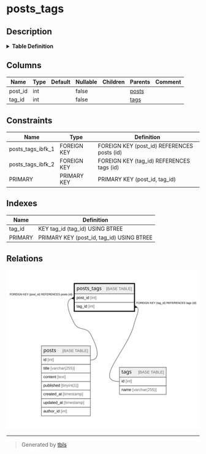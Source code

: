 # posts_tags

## Description

<details>
<summary><strong>Table Definition</strong></summary>

```sql
CREATE TABLE `posts_tags` (
  `post_id` int NOT NULL,
  `tag_id` int NOT NULL,
  PRIMARY KEY (`post_id`,`tag_id`),
  KEY `tag_id` (`tag_id`),
  CONSTRAINT `posts_tags_ibfk_1` FOREIGN KEY (`post_id`) REFERENCES `posts` (`id`),
  CONSTRAINT `posts_tags_ibfk_2` FOREIGN KEY (`tag_id`) REFERENCES `tags` (`id`)
) ENGINE=InnoDB DEFAULT CHARSET=utf8mb4 COLLATE=utf8mb4_0900_ai_ci
```

</details>

## Columns

| Name | Type | Default | Nullable | Children | Parents | Comment |
| ---- | ---- | ------- | -------- | -------- | ------- | ------- |
| post_id | int |  | false |  | [posts](posts.md) |  |
| tag_id | int |  | false |  | [tags](tags.md) |  |

## Constraints

| Name | Type | Definition |
| ---- | ---- | ---------- |
| posts_tags_ibfk_1 | FOREIGN KEY | FOREIGN KEY (post_id) REFERENCES posts (id) |
| posts_tags_ibfk_2 | FOREIGN KEY | FOREIGN KEY (tag_id) REFERENCES tags (id) |
| PRIMARY | PRIMARY KEY | PRIMARY KEY (post_id, tag_id) |

## Indexes

| Name | Definition |
| ---- | ---------- |
| tag_id | KEY tag_id (tag_id) USING BTREE |
| PRIMARY | PRIMARY KEY (post_id, tag_id) USING BTREE |

## Relations

![er](posts_tags.svg)

---

> Generated by [tbls](https://github.com/k1LoW/tbls)

